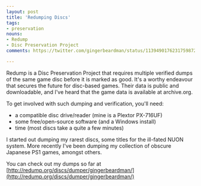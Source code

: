 ```yaml
---
layout: post
title: 'Redumping Discs'
tags:
- preservation
nouns:
- Redump
- Disc Preservation Project
comments: https://twitter.com/gingerbeardman/status/1139490176231759872

---
```


Redump is a Disc Preservation Project that requires multiple verified dumps of the same game disc before it is marked as good. It's a worthy endeavour that secures the future for disc-based games. Their data is public and downloadable, and I've heard that the game data is available at archive.org.

To get involved with such dumping and verification, you'll need:

- a compatible disc drive/reader (mine is a Plextor PX-716UF)
- some free/open-source software (and a Windows install)
- time (most discs take a quite a few minutes)

I started out dumping my rarest discs, some titles for the ill-fated NUON system. More recently I've been dumping my collection of obscure Japanese PS1 games, amongst others.

You can check out my dumps so far at [http://redump.org/discs/dumper/gingerbeardman/](http://redump.org/discs/dumper/gingerbeardman/)